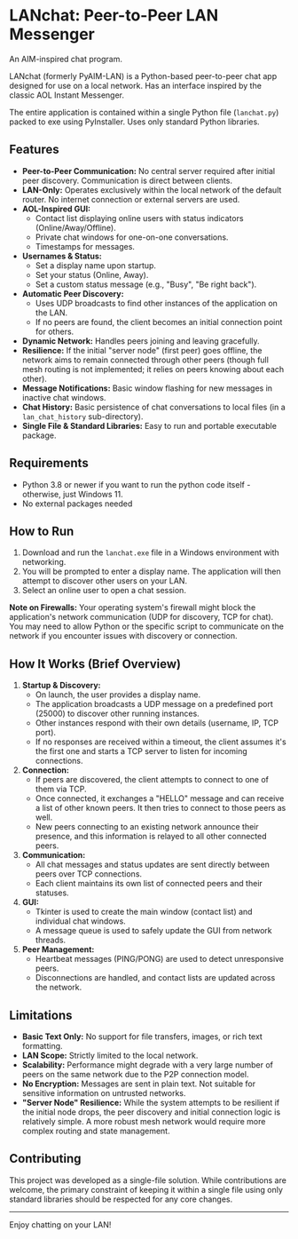 # LANchat: Peer-to-Peer LAN Messenger
An AIM-inspired chat program.

LANchat (formerly PyAIM-LAN) is a Python-based peer-to-peer chat app designed for use on a local network. Has an interface inspired by the classic AOL Instant Messenger.

The entire application is contained within a single Python file (`lanchat.py`) packed to exe using PyInstaller. Uses only standard Python libraries.
## Features

*   **Peer-to-Peer Communication:** No central server required after initial peer discovery. Communication is direct between clients.
*   **LAN-Only:** Operates exclusively within the local network of the default router. No internet connection or external servers are used.
*   **AOL-Inspired GUI:**
    *   Contact list displaying online users with status indicators (Online/Away/Offline).
    *   Private chat windows for one-on-one conversations.
    *   Timestamps for messages.
*   **Usernames & Status:**
    *   Set a display name upon startup.
    *   Set your status (Online, Away).
    *   Set a custom status message (e.g., "Busy", "Be right back").
*   **Automatic Peer Discovery:**
    *   Uses UDP broadcasts to find other instances of the application on the LAN.
    *   If no peers are found, the client becomes an initial connection point for others.
*   **Dynamic Network:** Handles peers joining and leaving gracefully.
*   **Resilience:** If the initial "server node" (first peer) goes offline, the network aims to remain connected through other peers (though full mesh routing is not implemented; it relies on peers knowing about each other).
*   **Message Notifications:** Basic window flashing for new messages in inactive chat windows.
*   **Chat History:** Basic persistence of chat conversations to local files (in a `lan_chat_history` sub-directory).
*   **Single File & Standard Libraries:** Easy to run and portable executable package.

## Requirements

*   Python 3.8 or newer if you want to run the python code itself - otherwise, just Windows 11. 
*   No external packages needed

## How to Run

1.  Download and run the `lanchat.exe` file in a Windows environment with networking.
2.  You will be prompted to enter a display name. The application will then attempt to discover other users on your LAN.
3.  Select an online user to open a chat session.


**Note on Firewalls:**
Your operating system's firewall might block the application's network communication (UDP for discovery, TCP for chat). You may need to allow Python or the specific script to communicate on the network if you encounter issues with discovery or connection.

## How It Works (Brief Overview)

1.  **Startup & Discovery:**
    *   On launch, the user provides a display name.
    *   The application broadcasts a UDP message on a predefined port (25000) to discover other running instances.
    *   Other instances respond with their own details (username, IP, TCP port).
    *   If no responses are received within a timeout, the client assumes it's the first one and starts a TCP server to listen for incoming connections.
2.  **Connection:**
    *   If peers are discovered, the client attempts to connect to one of them via TCP.
    *   Once connected, it exchanges a "HELLO" message and can receive a list of other known peers. It then tries to connect to those peers as well.
    *   New peers connecting to an existing network announce their presence, and this information is relayed to all other connected peers.
3.  **Communication:**
    *   All chat messages and status updates are sent directly between peers over TCP connections.
    *   Each client maintains its own list of connected peers and their statuses.
4.  **GUI:**
    *   Tkinter is used to create the main window (contact list) and individual chat windows.
    *   A message queue is used to safely update the GUI from network threads.
5.  **Peer Management:**
    *   Heartbeat messages (PING/PONG) are used to detect unresponsive peers.
    *   Disconnections are handled, and contact lists are updated across the network.

## Limitations

*   **Basic Text Only:** No support for file transfers, images, or rich text formatting.
*   **LAN Scope:** Strictly limited to the local network.
*   **Scalability:** Performance might degrade with a very large number of peers on the same network due to the P2P connection model.
*   **No Encryption:** Messages are sent in plain text. Not suitable for sensitive information on untrusted networks.
*   **"Server Node" Resilience:** While the system attempts to be resilient if the initial node drops, the peer discovery and initial connection logic is relatively simple. A more robust mesh network would require more complex routing and state management.

## Contributing

This project was developed as a single-file solution. While contributions are welcome, the primary constraint of keeping it within a single file using only standard libraries should be respected for any core changes.

---

Enjoy chatting on your LAN!
